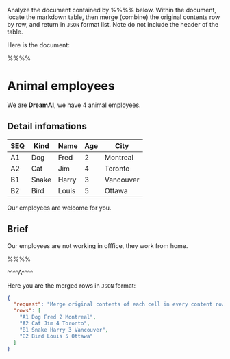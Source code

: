 Analyze the document contained by %%%% below. Within the document, locate the markdown table, then merge (combine) the original contents row by row, and return in `JSON` format list. Note do not include the header of the table. 

Here is the document:

%%%%
# Animal employees
We are **DreamAI**, we have 4 animal employees.
## Detail infomations

SEQ | Kind    |Name    |   Age| City
----|---------|--------|------|----
A1  | Dog    |Fred    |   2 |   Montreal
A2  | Cat     |Jim     |   4 |   Toronto
B1  | Snake   |Harry   |   3 |   Vancouver
B2  | Bird   |Louis   |   5 |   Ottawa

Our employees are welcome for you.

## Brief
Our employees are not working in offfice, they work from home.

%%%%

^^^^A^^^^

Here you are the merged rows in `JSON` format:

```json
{
  "request": "Merge original contents of each cell in every content row.",
  "rows": [
    "A1 Dog Fred 2 Montreal",
    "A2 Cat Jim 4 Toronto",
    "B1 Snake Harry 3 Vancouver",
    "B2 Bird Louis 5 Ottawa"
  ]
}
```